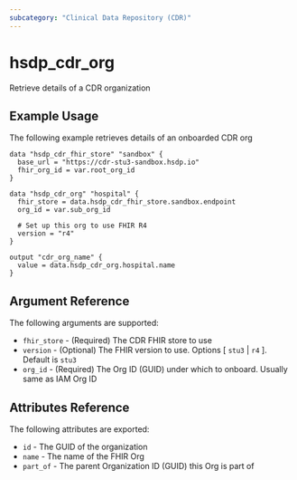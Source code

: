 ```yaml
---
subcategory: "Clinical Data Repository (CDR)"
---
```


# hsdp_cdr_org

Retrieve details of a CDR organization

## Example Usage

The following example retrieves details of an onboarded CDR org

```hcl
data "hsdp_cdr_fhir_store" "sandbox" {
  base_url = "https://cdr-stu3-sandbox.hsdp.io"
  fhir_org_id = var.root_org_id
}

data "hsdp_cdr_org" "hospital" {
  fhir_store = data.hsdp_cdr_fhir_store.sandbox.endpoint
  org_id = var.sub_org_id

  # Set up this org to use FHIR R4
  version = "r4"
}

output "cdr_org_name" {
  value = data.hsdp_cdr_org.hospital.name
}
```

## Argument Reference

The following arguments are supported:

* `fhir_store` - (Required) The CDR FHIR store to use
* `version` - (Optional) The FHIR version to use. Options [ `stu3` | `r4` ]. Default is `stu3`
* `org_id` - (Required) The Org ID (GUID) under which to onboard. Usually same as IAM Org ID

## Attributes Reference

The following attributes are exported:

* `id` - The GUID of the organization
* `name` - The name of the FHIR Org
* `part_of` - The parent Organization ID (GUID) this Org is part of
